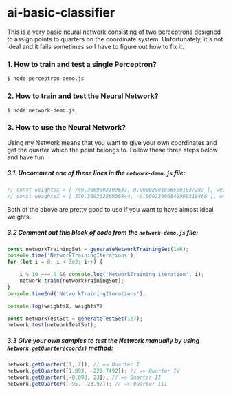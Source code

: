 # ai-basic-classifier
This is a very basic neural network consisting of two perceptrons designed to assign points to quarters on the coordinate system. Unfortunately, it's not ideal and it fails sometimes so I have to figure out how to fix it.

### 1. How to train and test a single Perceptron?
```sbtshell
$ node perceptron-demo.js
```

### 2. How to train and test the Neural Network?
```sbtshell
$ node network-demo.js
```

### 3. How to use the Neural Network?
Using my Network means that you want to give your own coordinates and get the quarter which the point belongs to. Follow these three steps below and have fun.

##### 3.1. Uncomment one of these lines in the `network-demo.js` file:
```javascript
// const weightsX = [ 749.3069003109637, 0.000029018565501637283 ], weightsY = [ -0.00029550342343753755, 551.0408346881147 ] // trained weights
// const weightsX = [ 370.36936286936844, -0.00022006840990318466 ], weightsY = [ -0.00007773180156034343, 231.78543653548152 ] // trained weights
```

Both of the above are pretty good to use if you want to have almost ideal weights.

##### 3.2 Comment out this block of code from the `network-demo.js` file:
```javascript
const networkTrainingSet = generateNetworkTrainingSet(1e6);
console.time('NetworkTrainingIterations');
for (let i = 0; i < 3e2; i++) {

    i % 10 === 0 && console.log('NetworkTraining iteration', i);
    network.train(networkTrainingSet);
}
console.timeEnd('NetworkTrainingIterations');

console.log(weightsX, weightsY);

const networkTestSet = generateTestSet(1e7);
network.test(networkTestSet);
```

##### 3.3 Give your own samples to test the Network manually by using `Network.getQuarter(coords)` method:
```javascript
network.getQuarter([1, 2]); // => Quarter I
network.getQuarter([1.093, -223.7492]); // => Quarter IV
network.getQuarter([-0.093, 23]); // => Quarter II
network.getQuarter([-95, -23.97]); // => Quarter III
```
